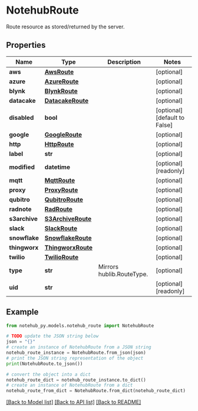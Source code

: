 # NotehubRoute

Route resource as stored/returned by the server.

## Properties

| Name          | Type                                    | Description               | Notes                         |
| ------------- | --------------------------------------- | ------------------------- | ----------------------------- |
| **aws**       | [**AwsRoute**](AwsRoute.md)             |                           | [optional]                    |
| **azure**     | [**AzureRoute**](AzureRoute.md)         |                           | [optional]                    |
| **blynk**     | [**BlynkRoute**](BlynkRoute.md)         |                           | [optional]                    |
| **datacake**  | [**DatacakeRoute**](DatacakeRoute.md)   |                           | [optional]                    |
| **disabled**  | **bool**                                |                           | [optional] [default to False] |
| **google**    | [**GoogleRoute**](GoogleRoute.md)       |                           | [optional]                    |
| **http**      | [**HttpRoute**](HttpRoute.md)           |                           | [optional]                    |
| **label**     | **str**                                 |                           | [optional]                    |
| **modified**  | **datetime**                            |                           | [optional] [readonly]         |
| **mqtt**      | [**MqttRoute**](MqttRoute.md)           |                           | [optional]                    |
| **proxy**     | [**ProxyRoute**](ProxyRoute.md)         |                           | [optional]                    |
| **qubitro**   | [**QubitroRoute**](QubitroRoute.md)     |                           | [optional]                    |
| **radnote**   | [**RadRoute**](RadRoute.md)             |                           | [optional]                    |
| **s3archive** | [**S3ArchiveRoute**](S3ArchiveRoute.md) |                           | [optional]                    |
| **slack**     | [**SlackRoute**](SlackRoute.md)         |                           | [optional]                    |
| **snowflake** | [**SnowflakeRoute**](SnowflakeRoute.md) |                           | [optional]                    |
| **thingworx** | [**ThingworxRoute**](ThingworxRoute.md) |                           | [optional]                    |
| **twilio**    | [**TwilioRoute**](TwilioRoute.md)       |                           | [optional]                    |
| **type**      | **str**                                 | Mirrors hublib.RouteType. | [optional]                    |
| **uid**       | **str**                                 |                           | [optional] [readonly]         |

## Example

```python
from notehub_py.models.notehub_route import NotehubRoute

# TODO update the JSON string below
json = "{}"
# create an instance of NotehubRoute from a JSON string
notehub_route_instance = NotehubRoute.from_json(json)
# print the JSON string representation of the object
print(NotehubRoute.to_json())

# convert the object into a dict
notehub_route_dict = notehub_route_instance.to_dict()
# create an instance of NotehubRoute from a dict
notehub_route_from_dict = NotehubRoute.from_dict(notehub_route_dict)
```

[[Back to Model list]](../README.md#documentation-for-models) [[Back to API list]](../README.md#documentation-for-api-endpoints) [[Back to README]](../README.md)
